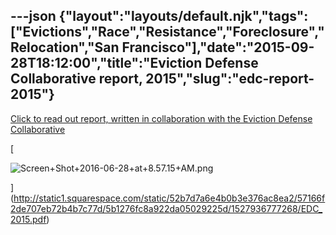 ---json
{"layout":"layouts/default.njk","tags":["Evictions","Race","Resistance","Foreclosure","Relocation","San Francisco"],"date":"2015-09-28T18:12:00","title":"Eviction Defense Collaborative report, 2015","slug":"edc-report-2015"}
---

[Click to read out report, written in collaboration with the Eviction Defense Collaborative](http://static1.squarespace.com/static/52b7d7a6e4b0b3e376ac8ea2/57166f2de707eb72b4b7c77d/5b1276fc8a922da05029225d/1527936777268/EDC_2015.pdf)

[

![Screen+Shot+2016-06-28+at+8.57.15+AM.png](https://images.squarespace-cdn.com/content/v1/52b7d7a6e4b0b3e376ac8ea2/1514056322408-CEEQ5DY5MEVF8VK7NV2W/ke17ZwdGBToddI8pDm48kA-lSOMdAqtkg5r3a4PFFnkUqsxRUqqbr1mOJYKfIPR7LoDQ9mXPOjoJoqy81S2I8N_N4V1vUb5AoIIIbLZhVYxCRW4BPu10St3TBAUQYVKcNXPax73GbSd1U36iz4uWe7nuL04Gc0m79kVFXny0IzfdbR5b1nQ65_ev376E5MvK/Screen%2BShot%2B2016-06-28%2Bat%2B8.57.15%2BAM.png)

](http://static1.squarespace.com/static/52b7d7a6e4b0b3e376ac8ea2/57166f2de707eb72b4b7c77d/5b1276fc8a922da05029225d/1527936777268/EDC_2015.pdf)